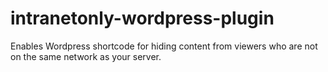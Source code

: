 intranetonly-wordpress-plugin
=============================

Enables Wordpress shortcode for hiding content from viewers who are not on the same network as your server.
